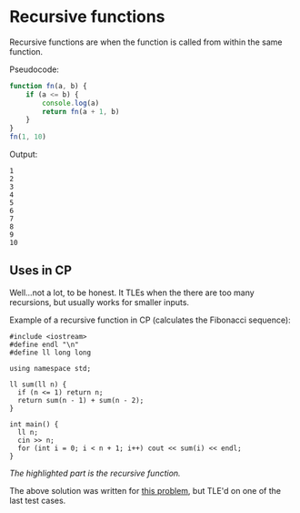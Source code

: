 # Recursive functions

Recursive functions are when the function is called from within the same function.

Pseudocode:

```js
function fn(a, b) {
	if (a <= b) {
		console.log(a)
		return fn(a + 1, b)
	}
}
fn(1, 10)
```

Output:

```
1
2
3
4
5
6
7
8
9
10
```

## Uses in CP

Well...not a lot, to be honest. It TLEs when the there are too many recursions, but usually works for smaller inputs.

Example of a recursive function in CP (calculates the Fibonacci sequence):

```cpp{7-10}
#include <iostream>
#define endl "\n"
#define ll long long

using namespace std;

ll sum(ll n) {
  if (n <= 1) return n;
  return sum(n - 1) + sum(n - 2);
}

int main() {
  ll n;
  cin >> n;
  for (int i = 0; i < n + 1; i++) cout << sum(i) << endl;
}
```

_The highlighted part is the recursive function._

The above solution was written for [this problem](https://codebreaker.xyz/problem/fibo), but TLE'd on one of the last test cases.
